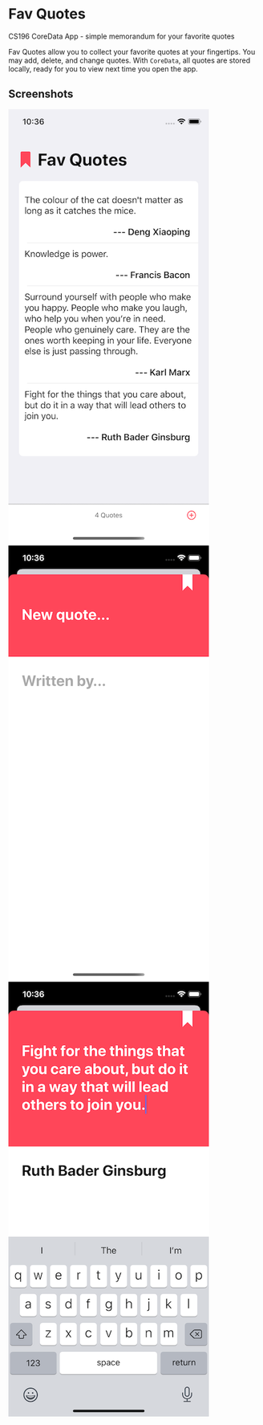 # Fav Quotes
CS196 CoreData App - simple memorandum for your favorite quotes

Fav Quotes allow you to collect your favorite quotes at your fingertips. You may add, delete, and change quotes. With `CoreData`, all quotes are stored locally, ready for you to view next time you open the app.

## Screenshots

<img src="https://github.com/JeffreyWang2864/Fav-Quotes/blob/main/screenshots/s1.png" width="400" height="866" />

<img src="https://github.com/JeffreyWang2864/Fav-Quotes/blob/main/screenshots/s2.png" width="400" height="866" />

<img src="https://github.com/JeffreyWang2864/Fav-Quotes/blob/main/screenshots/s3.png" width="400" height="866" />
